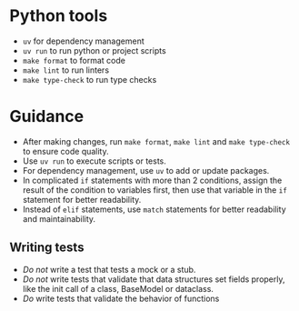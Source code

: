 # Python tools

- `uv` for dependency management
- `uv run` to run python or project scripts
- `make format` to format code
- `make lint` to run linters
- `make type-check` to run type checks

# Guidance

- After making changes, run `make format`, `make lint` and `make type-check` to ensure code quality.
- Use `uv run` to execute scripts or tests.
- For dependency management, use `uv` to add or update packages.
- In complicated `if` statements with more than 2 conditions, assign the result of the condition to variables first, then use that variable in the `if` statement for better readability.
- Instead of `elif` statements, use `match` statements for better readability and maintainability.

## Writing tests

- _Do not_ write a test that tests a mock or a stub.
- _Do not_ write tests that validate that data structures set fields properly, like the init call of a class, BaseModel or dataclass.
- _Do_ write tests that validate the behavior of functions
